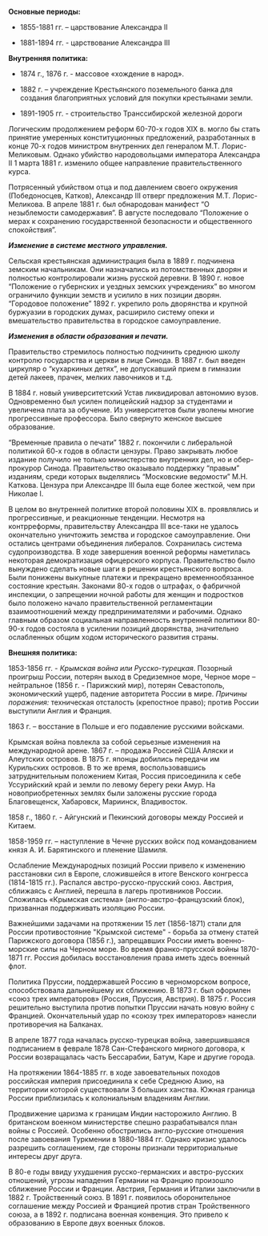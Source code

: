 **Основные периоды:**

- 1855-1881 гг. – царствование Александра II
    
- 1881-1894 гг. - царствование Александра III
    

**Внутренняя политика:**

- 1874 г., 1876 г. - массовое «хождение в народ».
    
- 1882 г. – учреждение Крестьянского поземельного банка для создания благоприятных условий для покупки крестьянами земли.
    
- 1891-1905 гг. - строительство Транссибирской железной дороги
    

Логическим продолжением реформ 60-70-х годов XIX в. могло бы стать принятие умеренных конституционных предложений, разработанных в конце 70-х годов министром внутренних дел генералом М.Т. Лорис-Меликовым. Однако убийство народовольцами императора Александра II 1 марта 1881 г. изменило общее направление правительственного курса.

Потрясенный убийством отца и под давлением своего окружения (Победоносцев, Катков), Александр III отверг предложения М.Т. Лорис-Меликова. В апреле 1881 г. был обнародован манифест “О незыблемости самодержавия”. В августе последовало “Положение о мерах к сохранению государственной безопасности и общественного спокойствия”.

**_Изменение в системе местного управления._**

Сельская крестьянская администрация была в 1889 г. подчинена земским начальникам. Они назначались из потомственных дворян и полностью контролировали жизнь русской деревни. В 1890 г. новое “Положение о губернских и уездных земских учреждениях” во многом ограничило функции земств и усилило в них позиции дворян. “Городовое положение” 1892 г. укрепило роль дворянства и крупной буржуазии в городских думах, расширило систему опеки и вмешательство правительства в городское самоуправление.

**_Изменения в области образования и печати._**

Правительство стремилось полностью подчинить среднюю школу контролю государства и церкви в лице Синода. В 1887 г. был введен циркуляр о “кухаркиных детях”, не допускавший прием в гимназии детей лакеев, прачек, мелких лавочников и т.д.

В 1884 г. новый университетский Устав ликвидировал автономию вузов. Одновременно был усилен полицейский надзор за студентами и увеличена плата за обучение. Из университетов были уволены многие прогрессивные профессора. Было свернуто женское высшее образование.

“Временные правила о печати” 1882 г. покончили с либеральной политикой 60-х годов в области цензуры. Право закрывать любое издание получило не только министерство внутренних дел, но и обер-прокурор Синода. Правительство оказывало поддержку “правым” изданиям, среди которых выделялись “Московские ведомости” М.Н. Каткова. Цензура при Александре III была еще более жесткой, чем при Николае I.

В целом во внутренней политике второй половины XIX в. проявлялись и прогрессивные, и реакционные тенденции. Несмотря на контрреформы, правительству Александра III все-таки не удалось окончательно уничтожить земства и городское самоуправление. Они остались центрами объединения либералов. Сохранилась система судопроизводства. В ходе завершения военной реформы наметилась некоторая демократизация офицерского корпуса. Правительство было вынуждено сделать новые шаги в решении крестьянского вопроса. Были понижены выкупные платежи и прекращено временнообязанное состояние крестьян. Законами 80-х годов о штрафах, о фабричной инспекции, о запрещении ночной работы для женщин и подростков было положено начало правительственной регламентации взаимоотношений между предпринимателями и рабочими. Однако главным образом социальная направленность внутренней политики 80-90-х годов состояла в усилении позиций дворянства, значительно ослабленных общим ходом исторического развития страны.

**Внешняя политика:**

1853-1856 гг. - _Крымская война или Русско-турецкая_. Позорный проигрыш России, потерян выход в Средиземное море, Черное море – нейтральное (1856 г. - Парижский мир), потерян Севастополь, экономический ущерб, падение авторитета России в мире. _Причины поражения:_ техническая отсталость (крепостное право); против России выступили Англия и Франция.

1863 г. – восстание в Польше и его подавление русскими войсками.

Крымская война повлекла за собой серьезные изменения на международной арене. 1867 г. – продажа Россией США Аляски и Алеутских островов. В 1875 г. японцы добились передачи им Курильских островов. В то же время, воспользовавшись затруднительным положением Китая, Россия присоединила к себе Уссурийский край и земли по левому берегу реки Амур. На новоприобретенных землях были заложены русские города Благовещенск, Хабаровск, Мариинск, Владивосток.

1858 г., 1860 г. - Айгунский и Пекинский договоры между Россией и Китаем.

1858-1959 гг. – наступление в Чечне русских войск под командованием князя А. И. Барятинского и пленение Шамиля.

Ослабление Международных позиций России привело к изменению расстановки сил в Европе, сложившейся в итоге Венского конгресса (1814-1815 гг.). Распался австро-русско-прусский союз. Австрия, сближаясь с Англией, перешла в лагерь противников России. Сложилась «Крымская система» (англо-австро-французский блок), призванная поддерживать изоляцию России.

Важнейшими задачами на протяжении 15 лет (1856-1871) стали для России противостояние "Крымской системе" - борьба за отмену статей Парижского договора (1856 г.), запрещавших России иметь военно-морские силы на Черном море. Во время франко-прусской войны 1870-1871 гг. Россия добилась восстановления права иметь здесь военный флот.

Политика Пруссии, поддержавшей Россию в черноморском вопросе, способствовала дальнейшему их сближению. В 1873 г. был оформлен «союз трех императоров» (Россия, Пруссия, Австрия). В 1875 г. Россия решительно выступила против попытки Пруссии начать новую войну с Францией. Окончательный удар по «союзу трех императоров» нанесли противоречия на Балканах.

В апреле 1877 года началась русско-турецкая война, завершившаяся подписанием в феврале 1878 Сан-Стефанского мирного договора, к России возвращалась часть Бессарабии, Батум, Каре и другие города.

На протяжении 1864-1885 гг. в ходе завоевательных походов российская империя присоединила к себе Среднюю Азию, на территории которой существовали 3 больших ханства. Южная граница России приблизилась к колониальным владениям Англии.

Продвижение царизма к границам Индии насторожило Англию. В британском военном министерстве спешно разрабатывался план войны с Россией. Особенно обострились англо-русские отношения после завоевания Туркмении в 1880-1884 гг. Однако кризис удалось разрешить соглашением, где стороны признали территориальные интересы друг друга.

В 80-е годы ввиду ухудшения русско-германских и австро-русских отношений, угрозы нападения Германии на Францию произошло сближение России и Франции. Австрия, Германия и Италии заключили в 1882 г. Тройственный союз. В 1891 г. появилось оборонительное соглашение между Россией и Францией против стран Тройственного союза, а в 1892 г. подписана военная конвенция. Это привело к образованию в Европе двух военных блоков.